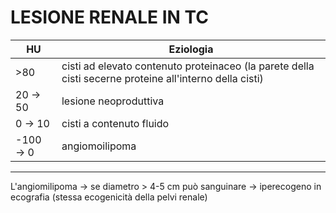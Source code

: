 # LESIONE RENALE IN TC

| HU       | Eziologia                                                                                               |
| -------- | ------------------------------------------------------------------------------------------------------- |
| >80      | cisti ad elevato contenuto proteinaceo (la parete della cisti secerne proteine all'interno della cisti) |
| 20 → 50  | lesione neoproduttiva                                                                                   |
| 0 → 10   | cisti a contenuto fluido                                                                                |
| -100 → 0 | angiomoilipoma                                                                                          |

---

L'angiomilipoma → se diametro > 4-5 cm può sanguinare
				→ iperecogeno in ecografia (stessa ecogenicità della pelvi renale)
